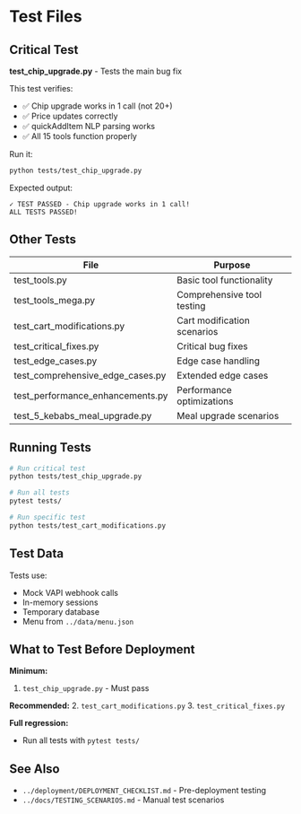 # Test Files

## Critical Test

**test_chip_upgrade.py** - Tests the main bug fix

This test verifies:
- ✅ Chip upgrade works in 1 call (not 20+)
- ✅ Price updates correctly
- ✅ quickAddItem NLP parsing works
- ✅ All 15 tools function properly

Run it:
```bash
python tests/test_chip_upgrade.py
```

Expected output:
```
✓ TEST PASSED - Chip upgrade works in 1 call!
ALL TESTS PASSED!
```

## Other Tests

| File | Purpose |
|------|---------|
| test_tools.py | Basic tool functionality |
| test_tools_mega.py | Comprehensive tool testing |
| test_cart_modifications.py | Cart modification scenarios |
| test_critical_fixes.py | Critical bug fixes |
| test_edge_cases.py | Edge case handling |
| test_comprehensive_edge_cases.py | Extended edge cases |
| test_performance_enhancements.py | Performance optimizations |
| test_5_kebabs_meal_upgrade.py | Meal upgrade scenarios |

## Running Tests

```bash
# Run critical test
python tests/test_chip_upgrade.py

# Run all tests
pytest tests/

# Run specific test
python tests/test_cart_modifications.py
```

## Test Data

Tests use:
- Mock VAPI webhook calls
- In-memory sessions
- Temporary database
- Menu from `../data/menu.json`

## What to Test Before Deployment

**Minimum:**
1. `test_chip_upgrade.py` - Must pass

**Recommended:**
2. `test_cart_modifications.py`
3. `test_critical_fixes.py`

**Full regression:**
- Run all tests with `pytest tests/`

## See Also

- `../deployment/DEPLOYMENT_CHECKLIST.md` - Pre-deployment testing
- `../docs/TESTING_SCENARIOS.md` - Manual test scenarios
